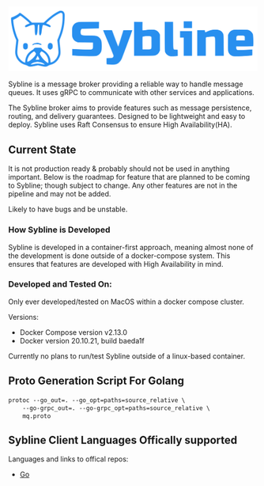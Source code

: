 <img src="./images/logo_full.svg"/>

Sybline is a message broker providing a reliable way to handle message queues. It uses gRPC to communicate with other services and applications. 

The Sybline broker aims to provide features such as message persistence, routing, and delivery guarantees. Designed to be lightweight and easy to deploy. Sybline uses Raft Consensus to ensure High Availability(HA).

## Current State
It is not production ready & probably should not be used in anything important. Below is the roadmap for feature that are planned to be coming to Sybline; though subject to change. Any other features are not in the pipeline and may not be added.

Likely to have bugs and be unstable.
### How Sybline is Developed

Sybline is developed in a container-first approach, meaning almost none of the development is done outside of a docker-compose system. This ensures that features are developed with High Availability in mind.

### Developed and Tested On:
Only ever developed/tested on MacOS within a docker compose cluster.

Versions:
- Docker Compose version v2.13.0
- Docker version 20.10.21, build baeda1f

Currently no plans to run/test Sybline outside of a linux-based container.

## Proto Generation Script For Golang
```
protoc --go_out=. --go_opt=paths=source_relative \
    --go-grpc_out=. --go-grpc_opt=paths=source_relative \
    mq.proto
```
## Sybline Client Languages Offically supported 
Languages and links to offical repos:
- [Go]()
